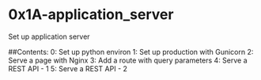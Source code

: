 # 0x1A-application_server
Set up application server

##Contents:
0: Set up python environ
1: Set up production with Gunicorn
2: Serve a page with Nginx
3: Add a route with query parameters
4: Serve a REST API - 1
5: Serve a REST API - 2

